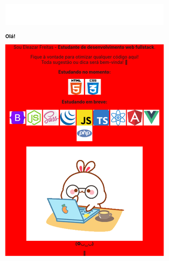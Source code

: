 <img src="https://github.com/EleazarFreitas/Img-README/blob/main/img-README/header.svg">

### Olá!

<div align=center style=background-color:red;>
Sou Eleazar Freitas - <strong>Estudante de desenvolvimento web fullstack</strong>.
<p></p>
Fique à vontade para otimizar qualquer código aqui!<br>Toda sugestão ou dica será bem-vinda! 🤗
<p></p>
<strong>Estudando no momento:<strong/>
<br>
<p></p>  
<img width=50px align=center src="https://github.com/EleazarFreitas/Img-README/blob/main/img-README/html5.png">
<img width=50px align=center src="https://github.com/EleazarFreitas/Img-README/blob/main/img-README/css.png">
 
<p></p>
  
<strong>Estudando em breve:<strong/>
<br>  
<img width=50px align=center src="https://github.com/EleazarFreitas/Img-README/blob/main/img-README/bootstrap.png">
<img width=50px align=center src="https://github.com/EleazarFreitas/Img-README/blob/main/img-README/nodejs.png">
<img width=50px align=center src="https://github.com/EleazarFreitas/Img-README/blob/main/img-README/sass.png">
<img width=50px align=center src="https://github.com/EleazarFreitas/Img-README/blob/main/img-README/jquery.png">
<img width=50px align=center src="https://github.com/EleazarFreitas/Img-README/blob/main/img-README/js.png">
<img width=50px align=center src="https://github.com/EleazarFreitas/Img-README/blob/main/img-README/ts.png">
<img width=50px align=center src="https://github.com/EleazarFreitas/Img-README/blob/main/img-README/reactjs.png">
<img width=50px align=center src="https://github.com/EleazarFreitas/Img-README/blob/main/img-README/angular.png">
<img width=50px align=center src="https://github.com/EleazarFreitas/Img-README/blob/main/img-README/vue.png">
<img width=50px align=center src="https://github.com/EleazarFreitas/Img-README/blob/main/img-README/php.png">
<br>  
<img width align=center src="https://github.com/EleazarFreitas/Img-README/blob/main/img-README/footer.gif">
<br>
(✿◡‿◡)
<br>
<p></p>
🤍
    
</div>

